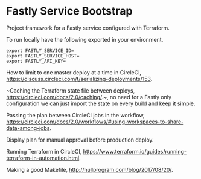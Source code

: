 # Fastly Service Bootstrap

Project framework for a Fastly service configured with Terraform.

To run locally have the following exported in your environment.

```shell
export FASTLY_SERVICE_ID=
export FASTLY_SERVICE_HOST=
export FASTLY_API_KEY=
```

How to limit to one master deploy at a time in CircleCI, https://discuss.circleci.com/t/serializing-deployments/153.

~Caching the Terraform state file between deploys, https://circleci.com/docs/2.0/caching/.~, no need for a Fastly only configuration we can just import the state on every build and keep it simple.

Passing the plan between CircleCI jobs in the workflow, https://circleci.com/docs/2.0/workflows/#using-workspaces-to-share-data-among-jobs.

Display plan for manual approval before production deploy.

Running Terraform in CircleCI, https://www.terraform.io/guides/running-terraform-in-automation.html.

Making a good Makefile, http://nullprogram.com/blog/2017/08/20/.
